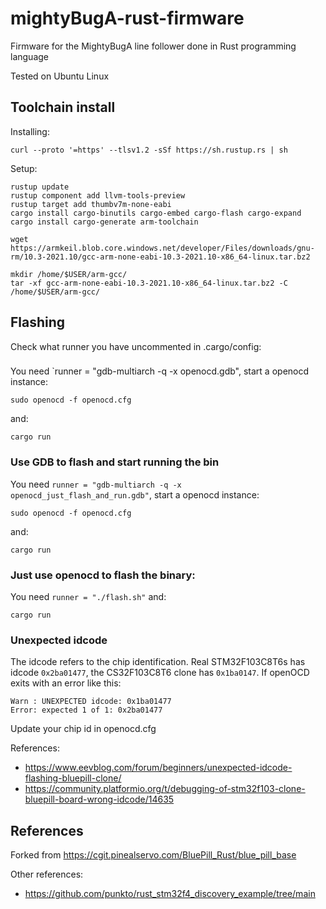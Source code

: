 # mightyBugA-rust-firmware
Firmware for the MightyBugA line follower done in Rust programming language


Tested on Ubuntu Linux

## Toolchain install
Installing:
```
curl --proto '=https' --tlsv1.2 -sSf https://sh.rustup.rs | sh
```
Setup:
```
rustup update
rustup component add llvm-tools-preview
rustup target add thumbv7m-none-eabi
cargo install cargo-binutils cargo-embed cargo-flash cargo-expand
cargo install cargo-generate arm-toolchain
```

```
wget https://armkeil.blob.core.windows.net/developer/Files/downloads/gnu-rm/10.3-2021.10/gcc-arm-none-eabi-10.3-2021.10-x86_64-linux.tar.bz2

mkdir /home/$USER/arm-gcc/
tar -xf gcc-arm-none-eabi-10.3-2021.10-x86_64-linux.tar.bz2 -C /home/$USER/arm-gcc/
```

## Flashing
Check what runner you have uncommented in .cargo/config:
###
You need `runner = "gdb-multiarch -q -x openocd.gdb", start a openocd instance:
```commandline
sudo openocd -f openocd.cfg
```
and:
```commandline
cargo run
```

### Use GDB to flash and start running the bin
You need `runner = "gdb-multiarch -q -x openocd_just_flash_and_run.gdb"`, start a openocd instance:
```commandline
sudo openocd -f openocd.cfg
```
and:
```commandline
cargo run
```
### Just use openocd to flash the binary:
You need `runner = "./flash.sh"` and:
```commandline
cargo run
```

### Unexpected idcode
The idcode refers to the chip identification. Real STM32F103C8T6s has idcode `0x2ba01477`, the CS32F103C8T6 clone has `0x1ba0147`. If openOCD exits with an error like this:
```
Warn : UNEXPECTED idcode: 0x1ba01477
Error: expected 1 of 1: 0x2ba01477
```
Update your chip id in openocd.cfg

References:
 - https://www.eevblog.com/forum/beginners/unexpected-idcode-flashing-bluepill-clone/
 - https://community.platformio.org/t/debugging-of-stm32f103-clone-bluepill-board-wrong-idcode/14635

## References
Forked from https://cgit.pinealservo.com/BluePill_Rust/blue_pill_base

Other references:
 - https://github.com/punkto/rust_stm32f4_discovery_example/tree/main
